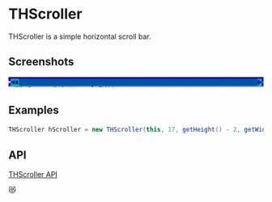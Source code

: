 THScroller
==========

THScroller is a simple horizontal scroll bar.

Screenshots
-----------

![hscroller_1](uploads/bb0fe3a81ef2debcc2a6deb7efc59be5/hscroller_1.png)

Examples
--------

```Java
THScroller hScroller = new THScroller(this, 17, getHeight() - 2, getWidth() - 20);
```

API
---

[THScroller API](https://jexer.sourceforge.io/apidocs/api/jexer/THScroller.html)

😻